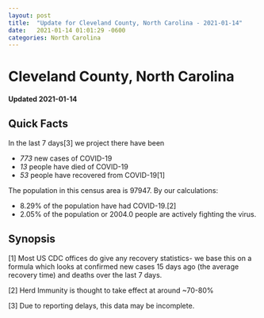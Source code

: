 ```yaml
---
layout: post
title:  "Update for Cleveland County, North Carolina - 2021-01-14"
date:   2021-01-14 01:01:29 -0600
categories: North Carolina
---
```


# Cleveland County, North Carolina
#### Updated 2021-01-14

## Quick Facts

In the last 7 days[3] we project there have been
- *773* new cases of COVID-19
- *13* people have died of COVID-19
- *53* people have recovered from COVID-19[1]

The population in this census area is 97947. By our calculations:
- 8.29% of the population have had COVID-19.[2]
- 2.05% of the population or 2004.0 people are actively fighting the virus.

## Synopsis




[1] Most US CDC offices do give any recovery statistics- we base this on a formula which looks at confirmed new cases
15 days ago (the average recovery time) and deaths over the last 7 days.

[2] Herd Immunity is thought to take effect at around ~70-80%

[3] Due to reporting delays, this data may be incomplete.
 
    